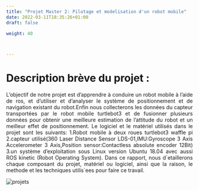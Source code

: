 ```yaml
---
title: "Projet Master 2: Pilotage et modelisation d'un robot mobile"
date: 2022-03-11T18:35:26+01:00
draft: false

weight: 40



---
```


# Description brève du projet :


<p align = "justify"> L’objectif de notre projet est d’apprendre à conduire un robot mobile à l’aide de ros, et d’utiliser et d’analyser le système de positionnement et de navigation existant du robot.Enfin nous collecterons les données du capteur transportées par le robot mobile turtlebot3 et de fusionner plusieurs données pour obtenir une meilleure estimation de l’attitude du robot et un meilleur effet de positionnement. Le logiciel et le matériel utilisés dans le projet sont les suivants: 1.Robot mobile à deux roues turtlebot3 waffle pi 2.capteur utilisé(360 Laser Distance Sensor LDS-01,IMU:Gyroscope 3 Axis Accelerometer 3 Axis,Position sensor:Contactless absolute encoder 12Bit) 3.un système d’exploitation sous Linux version Ubuntu 18.04 avec aussi ROS kinetic (Robot Operating System). Dans ce rapport, nous d´etaillerons chaque composant du projet, matériel ou logiciel, ainsi que la raison, le methode et les techniques utilis´ees pour faire ce travail.  </p>


![projets](../../../projets/projet3.jpg )

